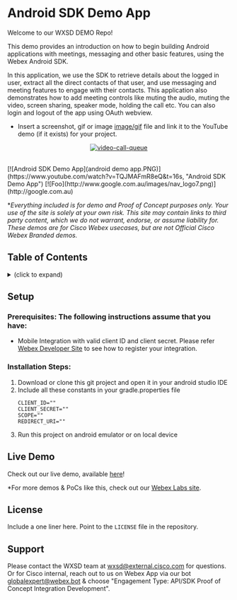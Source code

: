 <!-- # Repo-Template
This is an Internal WXSD Template to be used for GitHub Repos moving forward. Follow the following steps: Visit https://github.com/wxsd-sales/readme-template/blob/master/README.md for extended details.
-->



<!--   Step 1) Name your repository: Names will ALWAYS start with "bot - ", "integration -", "macro -", or "supportapp -" 
Examples:"bot- <insert repo name>" 
       "integration - <insert repo name>"
       "macro - <insert repo name>"
       "supportapp - <insert repo name>" 

~3 words, kebab case, use words to indicate what it does. Visit https://github.com/wxsd-sales/readme-template/blob/master/README.md for details  
-->

<!--  Step 2) Add One sentence description to your repository: Copy/Paste from Webex Labs Card sentence.
       Example: "Redirect an Auto Attendant caller to an SMS conversation to alleviate Call Queue Agent responsibilities."
-->

<!--  Step 3) Use following Template to copy/paste your details below -->

# Android SDK Demo App
 Welcome to our WXSD DEMO Repo! <!-- Keep this here --> 
 
This demo provides an introduction on how to begin building Android applications with meetings, messaging and other basic features, using the Webex Android SDK.

In this application, we use the SDK to retrieve details about the logged in user, extract all the direct contacts of that user, and use messaging and meeting features to engage with their contacts. This application also demonstrates how to add meeting controls like muting the audio, muting the video, screen sharing, speaker mode, holding the call etc. You can also login and logout of the app using OAuth webview.  

 - Insert a screenshot, gif or image [image/gif](https://ezgif.com) file and link it to the YouTube demo
(if it exists) for your project.

<p align="center">
   <a href="https://app.vidcast.io/share/d5289588-9810-4e4a-9ea5-b85b61816cc3" target="_blank">
       <img src="static/readme/videoQueue.gif" alt="video-call-queue"/>
    </a>
</p>

</br >
[![Android SDK Demo App](android demo app.PNG)](https://www.youtube.com/watch?v=TQJMAFmR8eQ&t=16s, "Android SDK Demo App")
[![Foo](http://www.google.com.au/images/nav_logo7.png)](http://google.com.au)

<!-- Keep the following here -->  
 *_Everything included is for demo and Proof of Concept purposes only. Your use of the site is solely at your own risk. This site may contain links to third party content, which we do not warrant, endorse, or assume liability for. These demos are for Cisco Webex usecases, but are not Official Cisco Webex Branded demos._

## Table of Contents
<!-- ⛔️ MD-MAGIC-EXAMPLE:START (TOC:collapse=true&collapseText=Click to expand) -->
<details>
<summary>(click to expand)</summary>
    
  * [Setup](#setup)
  * [Demo](#demo)
  * [License](#license)  
  * [Support](#support)

</details>
<!-- ⛔️ MD-MAGIC-EXAMPLE:END -->


## Setup

### Prerequisites: The following instructions assume that you have:

- Mobile Integration with valid client ID and client secret. Please refer [Webex Developer Site](https://developer.webex.com/docs/integrations#registering-your-integration) to see how to register your integration.


<!-- GETTING STARTED -->

### Installation Steps:
1.  Download or clone this git project and open it in your android studio IDE
2.  Include all these constants in your gradle.properties file
    ```
    CLIENT_ID=""
    CLIENT_SECRET=""
    SCOPE=""
    REDIRECT_URI=""
    ```
3.  Run this project on android emulator or on local device
    
    
## Live Demo

<!-- Insert link to the website below (if deployed) and/or to the YouTube/Vidcast video. -->

Check out our live demo, available [here](<https://www.youtube.com/watch?v=TQJMAFmR8eQ&t=16s>)!

<!-- Keep the following statement -->
*For more demos & PoCs like this, check out our [Webex Labs site](https://collabtoolbox.cisco.com/webex-labs).

## License

Include a one liner here. Point to the `LICENSE` file in the repository.


## Support

Please contact the WXSD team at [wxsd@external.cisco.com](mailto:wxsd@external.cisco.com?subject=RepoName) for questions. Or for Cisco internal, reach out to us on Webex App via our bot globalexpert@webex.bot & choose "Engagement Type: API/SDK Proof of Concept Integration Development". 
